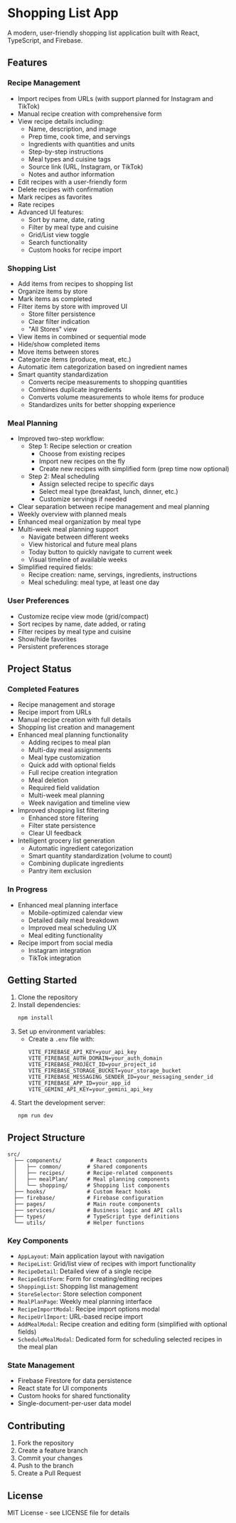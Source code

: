 # Shopping List App

A modern, user-friendly shopping list application built with React, TypeScript, and Firebase.

## Features

### Recipe Management
- Import recipes from URLs (with support planned for Instagram and TikTok)
- Manual recipe creation with comprehensive form
- View recipe details including:
  - Name, description, and image
  - Prep time, cook time, and servings
  - Ingredients with quantities and units
  - Step-by-step instructions
  - Meal types and cuisine tags
  - Source link (URL, Instagram, or TikTok)
  - Notes and author information
- Edit recipes with a user-friendly form
- Delete recipes with confirmation
- Mark recipes as favorites
- Rate recipes
- Advanced UI features:
  - Sort by name, date, rating
  - Filter by meal type and cuisine
  - Grid/List view toggle
  - Search functionality
  - Custom hooks for recipe import

### Shopping List
- Add items from recipes to shopping list
- Organize items by store
- Mark items as completed
- Filter items by store with improved UI
  - Store filter persistence
  - Clear filter indication
  - "All Stores" view
- View items in combined or sequential mode
- Hide/show completed items
- Move items between stores
- Categorize items (produce, meat, etc.)
- Automatic item categorization based on ingredient names
- Smart quantity standardization
  - Converts recipe measurements to shopping quantities
  - Combines duplicate ingredients
  - Converts volume measurements to whole items for produce
  - Standardizes units for better shopping experience

### Meal Planning
- Improved two-step workflow:
  - Step 1: Recipe selection or creation
    - Choose from existing recipes
    - Import new recipes on the fly
    - Create new recipes with simplified form (prep time now optional)
  - Step 2: Meal scheduling
    - Assign selected recipe to specific days
    - Select meal type (breakfast, lunch, dinner, etc.)
    - Customize servings if needed
- Clear separation between recipe management and meal planning
- Weekly overview with planned meals
- Enhanced meal organization by meal type
- Multi-week meal planning support
  - Navigate between different weeks
  - View historical and future meal plans
  - Today button to quickly navigate to current week
  - Visual timeline of available weeks
- Simplified required fields:
  - Recipe creation: name, servings, ingredients, instructions
  - Meal scheduling: meal type, at least one day

### User Preferences
- Customize recipe view mode (grid/compact)
- Sort recipes by name, date added, or rating
- Filter recipes by meal type and cuisine
- Show/hide favorites
- Persistent preferences storage

## Project Status

### Completed Features
- Recipe management and storage
- Recipe import from URLs
- Manual recipe creation with full details
- Shopping list creation and management
- Enhanced meal planning functionality
  - Adding recipes to meal plan
  - Multi-day meal assignments
  - Meal type customization
  - Quick add with optional fields
  - Full recipe creation integration
  - Meal deletion
  - Required field validation
  - Multi-week meal planning
  - Week navigation and timeline view
- Improved shopping list filtering
  - Enhanced store filtering
  - Filter state persistence
  - Clear UI feedback
- Intelligent grocery list generation
  - Automatic ingredient categorization
  - Smart quantity standardization (volume to count)
  - Combining duplicate ingredients
  - Pantry item exclusion

### In Progress
- Enhanced meal planning interface
  - Mobile-optimized calendar view
  - Detailed daily meal breakdown
  - Improved meal scheduling UX
  - Meal editing functionality
- Recipe import from social media
  - Instagram integration
  - TikTok integration

## Getting Started

1. Clone the repository
2. Install dependencies:
   ```bash
   npm install
   ```
3. Set up environment variables:
   - Create a `.env` file with:
     ```
     VITE_FIREBASE_API_KEY=your_api_key
     VITE_FIREBASE_AUTH_DOMAIN=your_auth_domain
     VITE_FIREBASE_PROJECT_ID=your_project_id
     VITE_FIREBASE_STORAGE_BUCKET=your_storage_bucket
     VITE_FIREBASE_MESSAGING_SENDER_ID=your_messaging_sender_id
     VITE_FIREBASE_APP_ID=your_app_id
     VITE_GEMINI_API_KEY=your_gemini_api_key
     ```
4. Start the development server:
   ```bash
   npm run dev
   ```

## Project Structure
```
src/
  ├── components/         # React components
  │   ├── common/        # Shared components
  │   ├── recipes/       # Recipe-related components
  │   ├── mealPlan/      # Meal planning components
  │   └── shopping/      # Shopping list components
  ├── hooks/             # Custom React hooks
  ├── firebase/          # Firebase configuration
  ├── pages/             # Main route components
  ├── services/          # Business logic and API calls
  ├── types/             # TypeScript type definitions
  └── utils/             # Helper functions
```

### Key Components
- `AppLayout`: Main application layout with navigation
- `RecipeList`: Grid/list view of recipes with import functionality
- `RecipeDetail`: Detailed view of a single recipe
- `RecipeEditForm`: Form for creating/editing recipes
- `ShoppingList`: Shopping list management
- `StoreSelector`: Store selection component
- `MealPlanPage`: Weekly meal planning interface
- `RecipeImportModal`: Recipe import options modal
- `RecipeUrlImport`: URL-based recipe import
- `AddMealModal`: Recipe creation and editing form (simplified with optional fields)
- `ScheduleMealModal`: Dedicated form for scheduling selected recipes in the meal plan

### State Management
- Firebase Firestore for data persistence
- React state for UI components
- Custom hooks for shared functionality
- Single-document-per-user data model

## Contributing
1. Fork the repository
2. Create a feature branch
3. Commit your changes
4. Push to the branch
5. Create a Pull Request

## License
MIT License - see LICENSE file for details 